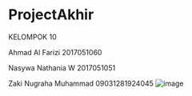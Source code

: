 # ProjectAkhir

KELOMPOK 10

Ahmad Al Farizi             2017051060

Nasywa Nathania W           2017051051

Zaki Nugraha Muhammad       09031281924045
![image](https://user-images.githubusercontent.com/83463202/133999545-8f114a6e-0f25-438a-b9e6-ad8b6bec9c7c.png)

